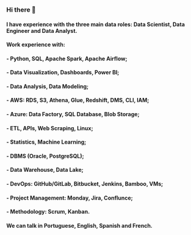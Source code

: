 ### Hi there 👋

#### I have experience with the three main data roles: Data Scientist, Data Engineer and Data Analyst.

#### Work experience with:
#### - Python, SQL, Apache Spark, Apache Airflow;
#### - Data Visualization, Dashboards, Power BI;
#### - Data Analysis, Data Modeling;
#### - AWS: RDS, S3, Athena, Glue, Redshift, DMS, CLI, IAM;
#### - Azure: Data Factory, SQL Database, Blob Storage;
#### - ETL, APIs, Web Scraping, Linux;
#### - Statistics, Machine Learning;
#### - DBMS (Oracle, PostgreSQL);
#### - Data Warehouse, Data Lake;
#### - DevOps: GitHub/GitLab, Bitbucket, Jenkins, Bamboo, VMs;
#### - Project Management: Monday, Jira, Conflunce;
#### - Methodology: Scrum, Kanban.

#### We can talk in Portuguese, English, Spanish and French.
